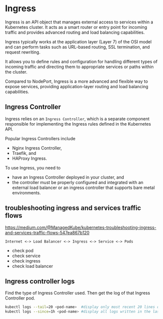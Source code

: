# Ingress

Ingress is an API object that manages external access to services within a Kubernetes cluster.
It acts as a smart router or entry point for incoming traffic and provides advanced routing and load balancing capabilities.

Ingress typically works at the application layer (Layer 7) of the OSI model and can perform tasks such as URL-based routing, SSL termination, and request rewriting.

It allows you to define rules and configuration for handling different types of incoming traffic and directing them to appropriate services or paths within the cluster.

Compared to NodePort, Ingress is a more advanced and flexible way to expose services, providing application-layer routing and load balancing capabilities.

## Ingress Controller
Ingress relies on an `Ingress Controller`, which is a separate component responsible for implementing the Ingress rules defined in the Kubernetes API.

Popular Ingress Controllers include
- Nginx Ingress Controller,
- Traefik, and
- HAProxy Ingress.

To use Ingress, you need to
- have an Ingress Controller deployed in your cluster, and
- the controller must be properly configured and integrated with an external load balancer or an ingress controller that supports bare metal environments.

## troubleshooting ingress and services traffic flows
https://medium.com/@ManagedKube/kubernetes-troubleshooting-ingress-and-services-traffic-flows-547ea867b120
```
Internet <-> Load Balancer <-> Ingress <-> Service <-> Pods
```
- check pod
- check service
- check ingress
- check load balancer

## Ingress controller logs
Find the type of Ingress Controller used. Then get the log of that Ingress Controller pod.
```sh
kubectl logs --tail=20 <pod-name>  #display only most recent 20 lines of logs
kubectl logs --since=1h <pod-name> #display all logs written in the last hour
```
